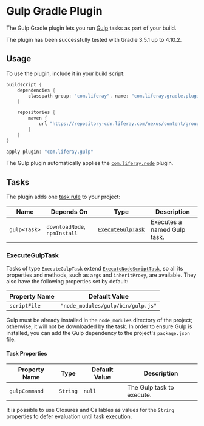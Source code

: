 # Gulp Gradle Plugin [](id=gulp-gradle-plugin)

The Gulp Gradle plugin lets you run [Gulp](http://gulpjs.com/) tasks as part of
your build.

The plugin has been successfully tested with Gradle 3.5.1 up to 4.10.2.

## Usage [](id=usage)

To use the plugin, include it in your build script:

```gradle
buildscript {
    dependencies {
        classpath group: "com.liferay", name: "com.liferay.gradle.plugins.gulp", version: "2.0.34"
    }

    repositories {
        maven {
            url "https://repository-cdn.liferay.com/nexus/content/groups/public"
        }
    }
}

apply plugin: "com.liferay.gulp"
```

The Gulp plugin automatically applies the [`com.liferay.node`](https://github.com/liferay/liferay-portal/tree/master/modules/sdk/gradle-plugins-node)
plugin.

## Tasks [](id=tasks)

The plugin adds one [task rule](https://docs.gradle.org/current/userguide/more_about_tasks.html#sec:task_rules)
to your project:

Name | Depends On | Type | Description
---- | ---------- | ---- | -----------
`gulp<Task>` | `downloadNode`, `npmInstall` | [`ExecuteGulpTask`](#executegulptask) | Executes a named Gulp task.

### ExecuteGulpTask [](id=executegulptask)

Tasks of type `ExecuteGulpTask` extend [`ExecuteNodeScriptTask`](/develop/reference/-/knowledge_base/7-0/node-gradle-plugin#executenodescripttask),
so all its properties and methods, such as `args` and `inheritProxy`, are
available. They also have the following properties set by default:

Property Name | Default Value
------------- | -------------
`scriptFile` | `"node_modules/gulp/bin/gulp.js"`

Gulp must be already installed in the `node_modules` directory of the project;
otherwise, it will not be downloaded by the task. In order to ensure Gulp is
installed, you can add the Gulp dependency to the project's `package.json` file.

#### Task Properties [](id=task-properties)

Property Name | Type | Default Value | Description
------------- | ---- | ------------- | -----------
`gulpCommand` | `String` | `null` | The Gulp task to execute.

It is possible to use Closures and Callables as values for the `String`
properties to defer evaluation until task execution.
